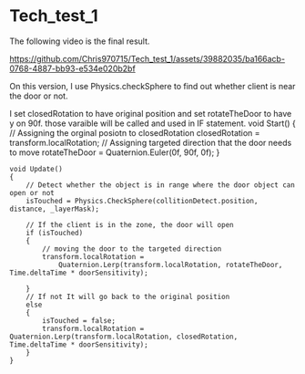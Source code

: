 # Tech_test_1



The following video is the final result.


https://github.com/Chris970715/Tech_test_1/assets/39882035/ba166acb-0768-4887-bb93-e534e020b2bf


On this version, I use Physics.checkSphere to find out whether client is near the door or not.

I set closedRotation to have original position and set rotateTheDoor to have y on 90f. those varaible will be called and used in IF statement.
    void Start()
    {
        // Assigning the orginal posiotn to closedRotation
        closedRotation = transform.localRotation;
        // Assigning targeted direction that the door needs to move
        rotateTheDoor = Quaternion.Euler(0f, 90f, 0f);
    }

    void Update()
    {
        // Detect whether the object is in range where the door object can open or not
        isTouched = Physics.CheckSphere(collitionDetect.position, distance, _layerMask);

        // If the client is in the zone, the door will open 
        if (isTouched)
        {
            // moving the door to the targeted direction 
            transform.localRotation =
                Quaternion.Lerp(transform.localRotation, rotateTheDoor, Time.deltaTime * doorSensitivity);
            
        }
        // If not It will go back to the original position
        else
        {
            isTouched = false;
            transform.localRotation = Quaternion.Lerp(transform.localRotation, closedRotation, Time.deltaTime * doorSensitivity);
        }
    }

